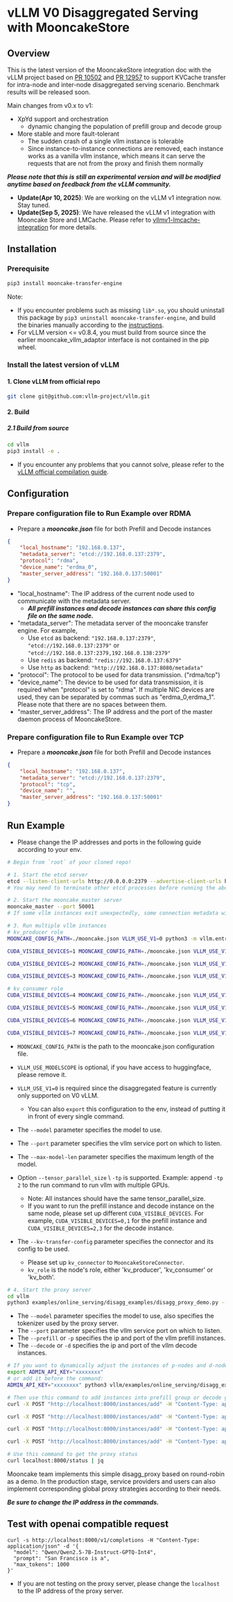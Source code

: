 # vLLM V0 Disaggregated Serving with MooncakeStore

## Overview
This is the latest version of the MooncakeStore integration doc with the vLLM project based on [PR 10502](https://github.com/vllm-project/vllm/pull/10502) and [PR 12957](https://github.com/vllm-project/vllm/pull/12957) to support KVCache transfer for intra-node and inter-node disaggregated serving scenario. Benchmark results will be released soon.

Main changes from v0.x to v1:
- XpYd support and orchestration
  - dynamic changing the population of prefill group and decode group
- More stable and more fault-tolerant
  - The sudden crash of a single vllm instance is tolerable
  - Since instance-to-instance connections are removed, each instance works as a vanilla vllm instance, which means it can serve the requests that are not from the proxy and finish them normally


**_Please note that this is still an experimental version and will be modified anytime based on feedback from the vLLM community._**
 - **Update(Apr 10, 2025)**: We are working on the vLLM v1 integration now. Stay tuned.
 - **Update(Sep 5, 2025)**: We have released the vLLM v1 integration with Mooncake Store and LMCache. Please refer to [vllmv1-lmcache-integration](vllmv1-lmcache-integration.md) for more details.

## Installation

### Prerequisite

```bash
pip3 install mooncake-transfer-engine
```

Note:
  - If you encounter problems such as missing `lib*.so`, you should uninstall this package by `pip3 uninstall mooncake-transfer-engine`, and build the binaries manually according to the [instructions](build.md).
  - For vLLM version <= v0.8.4, you must build from source since the earlier mooncake_vllm_adaptor interface is not contained in the pip wheel.

### Install the latest version of vLLM
#### 1. Clone vLLM from official repo
```bash
git clone git@github.com:vllm-project/vllm.git
```
#### 2. Build
##### 2.1 Build from source
```bash
cd vllm
pip3 install -e .
```
 - If you encounter any problems that you cannot solve, please refer to the [vLLM official compilation guide](https://docs.vllm.ai/en/latest/getting_started/installation/index.html).

## Configuration
### Prepare configuration file to Run Example over RDMA

- Prepare a _**mooncake.json**_ file for both Prefill and Decode instances

```json
{
    "local_hostname": "192.168.0.137",
    "metadata_server": "etcd://192.168.0.137:2379",
    "protocol": "rdma",
    "device_name": "erdma_0",
    "master_server_address": "192.168.0.137:50001"
}
```
- "local_hostname": The IP address of the current node used to communicate with the metadata server.
  - **_All prefill instances and decode instances can share this config file on the same node._**
- "metadata_server": The metadata server of the mooncake transfer engine. For example,
  - Use `etcd` as backend: `"192.168.0.137:2379"`, `"etcd://192.168.0.137:2379"` or `"etcd://192.168.0.137:2379,192.168.0.138:2379"`
  - Use `redis` as backend: `"redis://192.168.0.137:6379"`
  - Use `http` as backend: `"http://192.168.0.137:8080/metadata"`
- "protocol": The protocol to be used for data transmission. ("rdma/tcp")
- "device_name": The device to be used for data transmission, it is required when "protocol" is set to "rdma". If multiple NIC devices are used, they can be separated by commas such as "erdma_0,erdma_1". Please note that there are no spaces between them.
- "master_server_address": The IP address and the port of the master daemon process of MooncakeStore.
### Prepare configuration file to Run Example over TCP

- Prepare a _**mooncake.json**_ file for both Prefill and Decode instances
```json
{
    "local_hostname": "192.168.0.137",
    "metadata_server": "etcd://192.168.0.137:2379",
    "protocol": "tcp",
    "device_name": "",
    "master_server_address": "192.168.0.137:50001"
}
```

## Run Example
 - Please change the IP addresses and ports in the following guide according to your env.
```bash
# Begin from `root` of your cloned repo!

# 1. Start the etcd server
etcd --listen-client-urls http://0.0.0.0:2379 --advertise-client-urls http://localhost:2379
# You may need to terminate other etcd processes before running the above command

# 2. Start the mooncake_master server
mooncake_master --port 50001
# If some vllm instances exit unexpectedly, some connection metadata will be corrupted since they are not properly cleaned. In that case, we recommend you restart the mooncake_master before running another test.

# 3. Run multiple vllm instances
# kv_producer role
MOONCAKE_CONFIG_PATH=./mooncake.json VLLM_USE_V1=0 python3 -m vllm.entrypoints.openai.api_server --model Qwen/Qwen2.5-7B-Instruct-GPTQ-Int4 --port 8100 --max-model-len 10000 --gpu-memory-utilization 0.8 --kv-transfer-config '{"kv_connector":"MooncakeStoreConnector","kv_role":"kv_producer"}'

CUDA_VISIBLE_DEVICES=1 MOONCAKE_CONFIG_PATH=./mooncake.json VLLM_USE_V1=0 python3 -m vllm.entrypoints.openai.api_server --model Qwen/Qwen2.5-7B-Instruct-GPTQ-Int4 --port 8101 --max-model-len 10000 --gpu-memory-utilization 0.8 --kv-transfer-config '{"kv_connector":"MooncakeStoreConnector","kv_role":"kv_producer"}'

CUDA_VISIBLE_DEVICES=2 MOONCAKE_CONFIG_PATH=./mooncake.json VLLM_USE_V1=0 python3 -m vllm.entrypoints.openai.api_server --model Qwen/Qwen2.5-7B-Instruct-GPTQ-Int4 --port 8102 --max-model-len 10000 --gpu-memory-utilization 0.8 --kv-transfer-config '{"kv_connector":"MooncakeStoreConnector","kv_role":"kv_producer"}'

CUDA_VISIBLE_DEVICES=3 MOONCAKE_CONFIG_PATH=./mooncake.json VLLM_USE_V1=0 python3 -m vllm.entrypoints.openai.api_server --model Qwen/Qwen2.5-7B-Instruct-GPTQ-Int4 --port 8103 --max-model-len 10000 --gpu-memory-utilization 0.8 --kv-transfer-config '{"kv_connector":"MooncakeStoreConnector","kv_role":"kv_producer"}'

# kv_consumer role
CUDA_VISIBLE_DEVICES=4 MOONCAKE_CONFIG_PATH=./mooncake.json VLLM_USE_V1=0 python3 -m vllm.entrypoints.openai.api_server --model Qwen/Qwen2.5-7B-Instruct-GPTQ-Int4 --port 8200 --max-model-len 10000 --gpu-memory-utilization 0.8 --kv-transfer-config '{"kv_connector":"MooncakeStoreConnector","kv_role":"kv_consumer"}'

CUDA_VISIBLE_DEVICES=5 MOONCAKE_CONFIG_PATH=./mooncake.json VLLM_USE_V1=0 python3 -m vllm.entrypoints.openai.api_server --model Qwen/Qwen2.5-7B-Instruct-GPTQ-Int4 --port 8201 --max-model-len 10000 --gpu-memory-utilization 0.8 --kv-transfer-config '{"kv_connector":"MooncakeStoreConnector","kv_role":"kv_consumer"}'

CUDA_VISIBLE_DEVICES=6 MOONCAKE_CONFIG_PATH=./mooncake.json VLLM_USE_V1=0 python3 -m vllm.entrypoints.openai.api_server --model Qwen/Qwen2.5-7B-Instruct-GPTQ-Int4 --port 8202 --max-model-len 10000 --gpu-memory-utilization 0.8 --kv-transfer-config '{"kv_connector":"MooncakeStoreConnector","kv_role":"kv_consumer"}'

CUDA_VISIBLE_DEVICES=7 MOONCAKE_CONFIG_PATH=./mooncake.json VLLM_USE_V1=0 python3 -m vllm.entrypoints.openai.api_server --model Qwen/Qwen2.5-7B-Instruct-GPTQ-Int4 --port 8203 --max-model-len 10000 --gpu-memory-utilization 0.8 --kv-transfer-config '{"kv_connector":"MooncakeStoreConnector","kv_role":"kv_consumer"}'
```

- `MOONCAKE_CONFIG_PATH` is the path to the mooncake.json configuration file.
- `VLLM_USE_MODELSCOPE` is optional, if you have access to huggingface, please remove it.
- `VLLM_USE_V1=0` is required since the disaggregated feature is currently only supported on V0 vLLM.
  - You can also `export` this configuration to the env, instead of putting it in front of every single command.
- The `--model` parameter specifies the model to use.
- The `--port` parameter specifies the vllm service port on which to listen.
- The `--max-model-len` parameter specifies the maximum length of the model.
- Option `--tensor_parallel_size` \ `-tp` is supported. Example: append `-tp 2` to the run command to run vllm with multiple GPUs.
  - Note: All instances should have the same tensor_parallel_size.
  - If you want to run the prefill instance and decode instance on the same node, please set up different `CUDA_VISIBLE_DEVICES`. For example, `CUDA_VISIBLE_DEVICES=0,1` for the prefill instance and `CUDA_VISIBLE_DEVICES=2,3` for the decode instance.

- The `--kv-transfer-config` parameter specifies the connector and its config to be used.
  - Please set up `kv_connector` to `MooncakeStoreConnector`.
  - `kv_role` is the node's role, either 'kv_producer', 'kv_consumer' or 'kv_both'.

```bash
# 4. Start the proxy server
cd vllm
python3 examples/online_serving/disagg_examples/disagg_proxy_demo.py --model Qwen/Qwen2.5-7B-Instruct-GPTQ-Int4 --prefill localhost:8100 localhost:8101  --decode localhost:8200 localhost:8201  --port 8000
```

- The `--model` parameter specifies the model to use, also specifies the tokenizer used by the proxy server.
- The `--port` parameter specifies the vllm service port on which to listen.
- The `--prefill` or `-p` specifies the ip and port of the vllm prefill instances.
- The `--decode` or `-d` specifies the ip and port of the vllm decode instances.

```bash
# If you want to dynamically adjust the instances of p-nodes and d-nodes during runtime, you need to configure this environment variables.
export ADMIN_API_KEY="xxxxxxxx"
# or add it before the command:
ADMIN_API_KEY="xxxxxxxx" python3 vllm/examples/online_serving/disagg_examples/disagg_demo.py --model Qwen/Qwen2.5-7B-Instruct-GPTQ-Int4 --prefill localhost:8100 localhost:8101  --decode localhost:8200 localhost:8201  --port 8000 --scheduling round_robin

# Then use this command to add instances into prefill group or decode group
curl -X POST "http://localhost:8000/instances/add" -H "Content-Type: application/json" -H "X-API-Key: $ADMIN_API_KEY" -d '{"type": "prefill", "instance": "localhost:8102"}'

curl -X POST "http://localhost:8000/instances/add" -H "Content-Type: application/json" -H "X-API-Key: $ADMIN_API_KEY" -d '{"type": "prefill", "instance": "localhost:8103"}'

curl -X POST "http://localhost:8000/instances/add" -H "Content-Type: application/json" -H "X-API-Key: $ADMIN_API_KEY" -d '{"type": "decode", "instance": "localhost:8202"}'

curl -X POST "http://localhost:8000/instances/add" -H "Content-Type: application/json" -H "X-API-Key: $ADMIN_API_KEY" -d '{"type": "decode", "instance": "localhost:8203"}'

# Use this command to get the proxy status
curl localhost:8000/status | jq
```

Mooncake team implements this simple disagg_proxy based on round-robin as a demo. In the production stage, service providers and users can also implement corresponding global proxy strategies according to their needs.

**_Be sure to change the IP address in the commands._**


## Test with openai compatible request
```
curl -s http://localhost:8000/v1/completions -H "Content-Type: application/json" -d '{
  "model": "Qwen/Qwen2.5-7B-Instruct-GPTQ-Int4",
  "prompt": "San Francisco is a",
  "max_tokens": 1000
}'
```
- If you are not testing on the proxy server, please change the `localhost` to the IP address of the proxy server.
